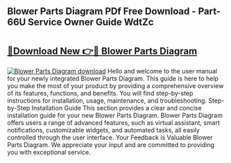 ## Blower Parts Diagram PDf Free Download - Part-66U Service Owner Guide WdtZc

# <h2><a href="http://dfpc9b1.blite.top/?on=Blower+Parts+Diagram">🔗Download New 👉🔴 Blower Parts Diagram</a></h2>

[![Blower Parts Diagram download](https://i.imgur.com/lujVjoI.png)](http://dfpc9b1.blite.top/?on=Blower+Parts+Diagram)
Hello and welcome to the user manual for your newly integrated Blower Parts Diagram. This guide is here to help you make the most of your product by providing a comprehensive overview of its features, functions, and benefits. You will find step-by-step instructions for installation, usage, maintenance, and troubleshooting. Step-by-Step Installation Guide This section provides a clear and concise installation guide for your new Blower Parts Diagram. Blower Parts Diagram offers users a range of advanced features, such as virtual assistant, smart notifications, customizable widgets, and automated tasks, all easily controlled through the user interface. Your Feedback is Valuable Blower Parts Diagram. We appreciate your input and are committed to providing you with exceptional service.
